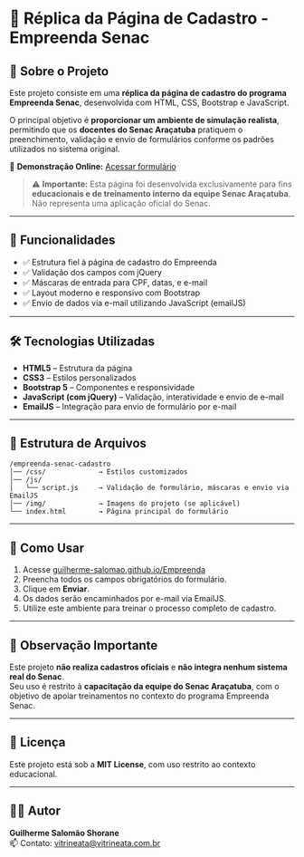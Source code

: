 # 📝 Réplica da Página de Cadastro - Empreenda Senac

## 📌 Sobre o Projeto  
Este projeto consiste em uma **réplica da página de cadastro do programa Empreenda Senac**, desenvolvida com HTML, CSS, Bootstrap e JavaScript.  

O principal objetivo é **proporcionar um ambiente de simulação realista**, permitindo que os **docentes do Senac Araçatuba** pratiquem o preenchimento, validação e envio de formulários conforme os padrões utilizados no sistema original.  

🔗 **Demonstração Online:** [Acessar formulário](https://guilherme-salomao.github.io/Empreenda/)

> ⚠️ **Importante:** Esta página foi desenvolvida exclusivamente para fins **educacionais e de treinamento interno da equipe Senac Araçatuba**. Não representa uma aplicação oficial do Senac.

---

## 🎯 Funcionalidades  
- ✅ Estrutura fiel à página de cadastro do Empreenda  
- ✅ Validação dos campos com jQuery  
- ✅ Máscaras de entrada para CPF, datas, e e-mail  
- ✅ Layout moderno e responsivo com Bootstrap  
- ✅ Envio de dados via e-mail utilizando JavaScript (emailJS)

---

## 🛠️ Tecnologias Utilizadas  
- **HTML5** – Estrutura da página  
- **CSS3** – Estilos personalizados  
- **Bootstrap 5** – Componentes e responsividade  
- **JavaScript (com jQuery)** – Validação, interatividade e envio de e-mail  
- **EmailJS** – Integração para envio de formulário por e-mail

---

## 📂 Estrutura de Arquivos  
```
/empreenda-senac-cadastro
│── /css/             → Estilos customizados
│── /js/
│   └── script.js     → Validação de formulário, máscaras e envio via EmailJS
│── /img/             → Imagens do projeto (se aplicável)
└── index.html        → Página principal do formulário
```

---

## 🚀 Como Usar  
1. Acesse [guilherme-salomao.github.io/Empreenda](https://guilherme-salomao.github.io/Empreenda)  
2. Preencha todos os campos obrigatórios do formulário.  
3. Clique em **Enviar**.  
4. Os dados serão encaminhados por e-mail via EmailJS.  
5. Utilize este ambiente para treinar o processo completo de cadastro.

---

## 📢 Observação Importante  
Este projeto **não realiza cadastros oficiais** e **não integra nenhum sistema real do Senac**.  
Seu uso é restrito à **capacitação da equipe do Senac Araçatuba**, com o objetivo de apoiar treinamentos no contexto do programa Empreenda Senac.

---

## 📜 Licença  
Este projeto está sob a **MIT License**, com uso restrito ao contexto educacional.

---

## 👨‍💻 Autor  
**Guilherme Salomão Shorane**  
📫 Contato: [vitrineata@vitrineata.com.br](mailto:vitrineata@vitrineata.com.br)
